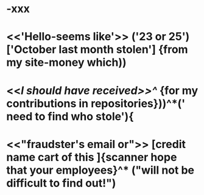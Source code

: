 
# -xxx


# <<'Hello-seems like'>> ('23 or 25') ['October last month stolen'] {from my site-money which))
# <<*l should have received>>^* {for my contributions in repositories}))^*(' need to find who stole'){

# <<"fraudster's email or">> [credit name cart of this ]{scanner hope that your employees}^* ("will not be difficult to find out!")









       
         
         
         






 
       
       
       
 













